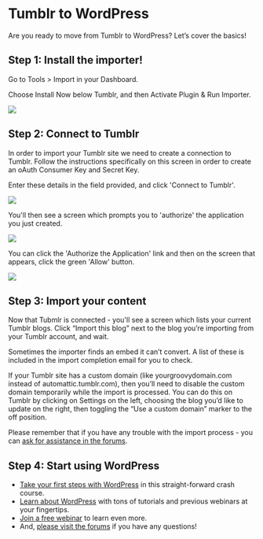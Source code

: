 # Tumblr to WordPress

Are you ready to move from Tumblr to WordPress? Let’s cover the basics!

## Step 1: Install the importer!

Go to Tools > Import in your Dashboard.

Choose Install Now below Tumblr, and then Activate Plugin & Run Importer.

![](https://raw.githubusercontent.com/WordPress/move-to-wp/HEAD/assets/import_screen_install_tumblr.png)

## Step 2: Connect to Tumblr

In order to import your Tumblr site we need to create a connection to Tumblr. Follow the instructions specifically on this screen in order to create an oAuth Consumer Key and Secret Key. 

Enter these details in the field provided, and click 'Connect to Tumblr'.

![](https://raw.githubusercontent.com/WordPress/move-to-wp/HEAD/assets/import_connect_to_tumblr.png)


You'll then see a screen which prompts you to 'authorize' the application you just created. 

![](https://raw.githubusercontent.com/WordPress/move-to-wp/HEAD/assets/import_authorize_tumblr.png)

You can click the 'Authorize the Application' link and then on the screen that appears, click the green 'Allow' button.

![](https://raw.githubusercontent.com/WordPress/move-to-wp/HEAD/assets/import_tumblr_authorize_connection.png)

## Step 3: Import your content

Now that Tubmlr is connected - you'll see a screen which lists your current Tumblr blogs. Click “Import this blog” next to the blog you’re importing from your Tumblr account, and wait.

Sometimes the importer finds an embed it can’t convert. A list of these is included in the import completion email for you to check.

If your Tumblr site has a custom domain (like yourgroovydomain.com instead of automattic.tumblr.com), then you’ll need to disable the custom domain temporarily while the import is processed. You can do this on Tumblr by clicking on Settings on the left, choosing the blog you’d like to update on the right, then toggling the “Use a custom domain” marker to the off position.

Please remember that if you have any trouble with the import process - you can [ask for assistance in the forums](https://wordpress.org/support/plugin/tumblr-importer/).

## Step 4: Start using WordPress

* [Take your first steps with WordPress](https://href.li/?https://wordpress.org/documentation/article/first-steps-with-wordpress-block-editor/) in this straight-forward crash course.
* [Learn about WordPress](https://href.li/?https://learn.wordpress.org) with tons of tutorials and previous webinars at your fingertips.
* [Join a free webinar](https://href.li/?https://learn.wordpress.org/online-workshops/) to learn even more.
* And, [please visit the forums](https://href.li/?https://wordpress.org/support/forums/) if you have any questions!

